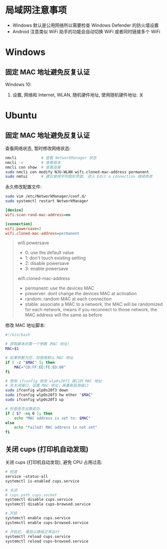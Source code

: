 # 局域网注意事项

* Windows 默认是公用网络所以需要检查 Windows Defender 的防火墙设置
* Android 注意类似 WiFi 助手的功能会自动切换 WiFi 或者同时链接多个 WiFi

# Windows

## 固定 MAC 地址避免反复认证

Windows 10:
1. 设置, 网络和 Internet, WLAN, 随机硬件地址, 使用随机硬件地址: 关

# Ubuntu

## 固定 MAC 地址避免反复认证

查看网络状态, 暂时修改网络状态:

```bash
nmcli           # 查看 NetworkManager 状态
nmcli -v        # 查看版本
nmcli con show  # 查看连接
sudo nmcli con modify NJU-WLAN wifi.cloned-mac-address permanent
sudo nmtui      # 建议使用字符图形界面, 进入 Edit a connection 继续修改
```

永久修改配置文件:

```bash
sudo vim /etc/NetworkManager/conf.d/
sudo systemctl restart NetworkManager
```

```ini
[device]
wifi.scan-rand-mac-address=no

[connection]
wifi.powersave=2
wifi.cloned-mac-address=permanent
```

> wifi.powersave
> 
> * 0: use the default value
> * 1: don't touch existing setting
> * 2: disable powersave
> * 3: enable powersave
> 
> wifi.cloned-mac-address
> 
> * permanent: use the devices MAC
> * preserver: dont change the devices MAC at activation
> * random: random MAC at each connection
> * stable: associate a MAC to a network, the MAC will be randomized for each network, means if you reconnect to those network, the MAC address will the same as before

修改 MAC 地址脚本:

```bash
#!/bin/bash

# 获取脚本的第一个参数（MAC 地址）
MAC=$1

# 如果参数为空，则使用默认 MAC 地址
if [ -z "$MAC" ]; then
    MAC="C0:FF:EE:FE:ED:00"
fi

# 使用 ifconfig 修改 wlp0s20f3 接口的 MAC 地址
# 先关闭接口，设置 MAC 地址，再重新启用接口
sudo ifconfig wlp0s20f3 down
sudo ifconfig wlp0s20f3 hw ether "$MAC"
sudo ifconfig wlp0s20f3 up

# 检查是否设置成功
if [ $? -eq 0 ]; then
    echo "MAC address is set to: $MAC"
else
    echo "failed! MAC address is not set"
fi
```

## 关闭 cups (打印机自动发现)

关闭 cups (打印机自动发现), 避免 CPU 占用过高:

```bash
# 检查
service –status-all
systemctl is-enabled cups.service

# 关闭
# cups.path cups.socket
systemctl disable cups.service
systemctl disable cups-browsed.service

# 开启
systemctl enable cups.service
systemctl enable cups-browsed.service

# 开启后, 重启以确保正常运行
systemctl reload cups.service
systemctl reload cups-browsed.service
```
